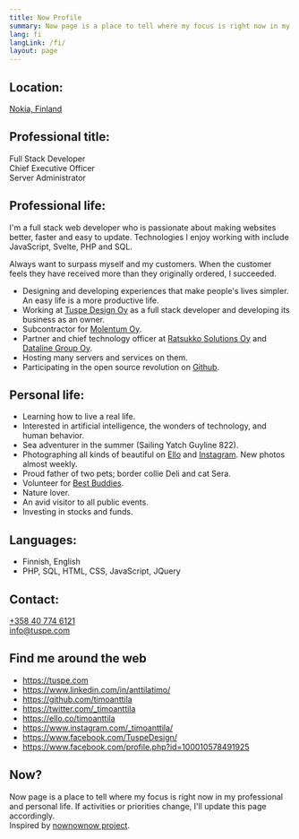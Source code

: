 ```yaml
---
title: Now Profile
summary: Now page is a place to tell where my focus is right now in my professional and personal life.
lang: fi
langLink: /fi/
layout: page
---
```


## Location:

[Nokia, Finland](https://goo.gl/maps/k437LzVrvYzhUvXV9 "Google Maps")

## Professional title:

Full Stack Developer  
Chief Executive Officer  
Server Administrator

## Professional life:

I'm a full stack web developer who is passionate about making websites better, faster and easy to update. Technologies I enjoy working with include JavaScript, Svelte, PHP and SQL.

Always want to surpass myself and my customers. When the customer feels they have received more than they originally ordered, I succeeded.

- Designing and developing experiences that make people's lives simpler. An easy life is a more productive life.
- Working at <a href="https://tuspe.com/" rel="noreferrer noopener" target="_blank">Tuspe Design Oy</a> as a full stack developer and developing its business as an owner.
- Subcontractor for <a href="https://molentum.fi/" rel="noreferrer noopener" target="_blank">Molentum Oy</a>.
- Partner and chief technology officer at <a href="https://www.ratsukko.com/" rel="noreferrer noopener" target="_blank" title="Booking calendar Ratsukko">Ratsukko Solutions Oy</a> and <a href="https://www.dataline.fi/" rel="noreferrer noopener" target="_blank">Dataline Group Oy</a>.
- Hosting many servers and services on them.
- Participating in the open source revolution on <a href="https://github.com/timoanttila?tab=repositories" rel="noreferrer noopener" target="_blank">Github</a>.

## Personal life:

- Learning how to live a real life.
- Interested in artificial intelligence, the wonders of technology, and human behavior.
- Sea adventurer in the summer (Sailing Yatch Guyline 822).
- Photographing all kinds of beautiful on <a href="https://ello.co/timoanttila" rel="noreferrer noopener" target="_blank" title="Follow me on Ello">Ello</a> and <a href="https://www.instagram.com/tewdin/" rel="noreferrer noopener" target="_blank" title="Follow me on Instagram">Instagram</a>. New photos almost weekly.
- Proud father of two pets; border collie Deli and cat Sera.
- Volunteer for <a href="https://www.tukiliitto.fi/toiminta/best-buddies-kaveritoiminta/" rel="noreferrer noopener" target="_blank" title="Tukiliiton järjestämä Best Buddies -kaveritoiminta">Best Buddies</a>.
- Nature lover.
- An avid visitor to all public events.
- Investing in stocks and funds.

## Languages:

- Finnish, English
- PHP, SQL, HTML, CSS, JavaScript, JQuery

## Contact:

<a href="tel:+358407746121" rel="nofollow">+358 40 774 6121</a>  
<a href="mailto:info@tuspe.com" rel="nofollow">info@tuspe.com</a>

## Find me around the web

- <a href="https://tuspe.com" rel="noreferrer noopener" target="_blank">https://tuspe.com</a>
- <a href="https://www.linkedin.com/in/anttilatimo/" rel="noreferrer noopener" target="_blank">https://www.linkedin.com/in/anttilatimo/</a>
- <a href="https://github.com/timoanttila" rel="noreferrer noopener" target="_blank">https://github.com/timoanttila</a>
- <a href="https://twitter.com/_timoanttila" rel="noreferrer noopener" target="_blank" title="Follow Timo Anttila on Twitter">https://twitter.com/_timoanttila</a>
- <a href="https://ello.co/timoanttila" rel="noreferrer noopener" target="_blank">https://ello.co/timoanttila</a>
- <a href="https://www.instagram.com/_timoanttila/" rel="noreferrer noopener" target="_blank" title="Follow Timo Anttila on Instagram">https://www.instagram.com/_timoanttila/</a>
- <a href="https://www.facebook.com/TuspeDesign/" rel="noreferrer noopener" target="_blank">https://www.facebook.com/TuspeDesign/</a>
- <a href="https://www.facebook.com/profile.php?id=100010578491925" rel="noreferrer noopener" target="_blank">https://www.facebook.com/profile.php?id=100010578491925</a>

## Now?

Now page is a place to tell where my focus is right now in my professional and personal life. If activities or priorities change, I'll update this page accordingly.  
Inspired by <a href="https://nownownow.com/" rel="noreferrer noopener" target="_blank">nownownow project</a>.